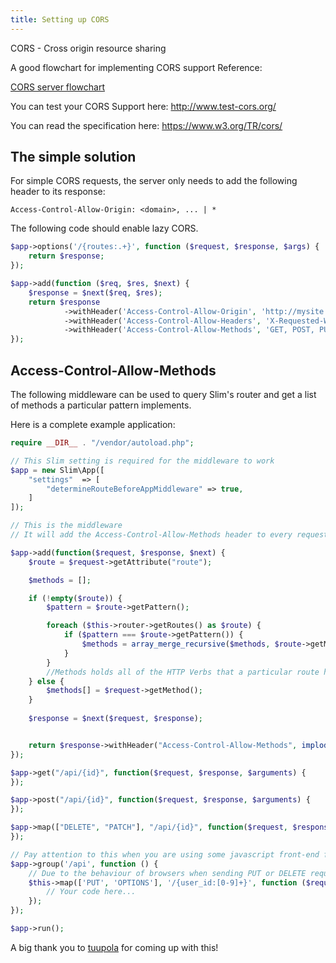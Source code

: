 ```yaml
---
title: Setting up CORS
---
```


CORS - Cross origin resource sharing

A good flowchart for implementing CORS support Reference: 

[CORS server flowchart](http://www.html5rocks.com/static/images/cors_server_flowchart.png)

You can test your CORS Support here: http://www.test-cors.org/

You can read the specification here: https://www.w3.org/TR/cors/


## The simple solution

For simple CORS requests, the server only needs to add the following header to its response:

`Access-Control-Allow-Origin: <domain>, ... | *`

The following code should enable lazy CORS.

```php
$app->options('/{routes:.+}', function ($request, $response, $args) {
    return $response;
});

$app->add(function ($req, $res, $next) {
    $response = $next($req, $res);
    return $response
            ->withHeader('Access-Control-Allow-Origin', 'http://mysite')
            ->withHeader('Access-Control-Allow-Headers', 'X-Requested-With, X-CSRF-Token, Content-Type, Accept, Origin, Authorization')
            ->withHeader('Access-Control-Allow-Methods', 'GET, POST, PUT, DELETE, OPTIONS');
});

```



## Access-Control-Allow-Methods

The following middleware can be used to query Slim's router and get a list of methods a particular pattern implements.

Here is a complete example application:

```php
require __DIR__ . "/vendor/autoload.php";

// This Slim setting is required for the middleware to work
$app = new Slim\App([
    "settings"  => [
        "determineRouteBeforeAppMiddleware" => true,
    ]
]);

// This is the middleware
// It will add the Access-Control-Allow-Methods header to every request

$app->add(function($request, $response, $next) {
    $route = $request->getAttribute("route");

    $methods = [];

    if (!empty($route)) {
        $pattern = $route->getPattern();

        foreach ($this->router->getRoutes() as $route) {
            if ($pattern === $route->getPattern()) {
                $methods = array_merge_recursive($methods, $route->getMethods());
            }
        }
        //Methods holds all of the HTTP Verbs that a particular route handles.
    } else {
        $methods[] = $request->getMethod();
    }
    
    $response = $next($request, $response);


    return $response->withHeader("Access-Control-Allow-Methods", implode(",", $methods));
});

$app->get("/api/{id}", function($request, $response, $arguments) {
});

$app->post("/api/{id}", function($request, $response, $arguments) {
});

$app->map(["DELETE", "PATCH"], "/api/{id}", function($request, $response, $arguments) {
});

// Pay attention to this when you are using some javascript front-end framework and you are using groups in slim php
$app->group('/api', function () {
    // Due to the behaviour of browsers when sending PUT or DELETE request, you must add the OPTIONS method. Read about preflight.
    $this->map(['PUT', 'OPTIONS'], '/{user_id:[0-9]+}', function ($request, $response, $arguments) {
        // Your code here...
    });
});

$app->run();
```

A big thank you to [tuupola](https://github.com/tuupola) for coming up with this!

